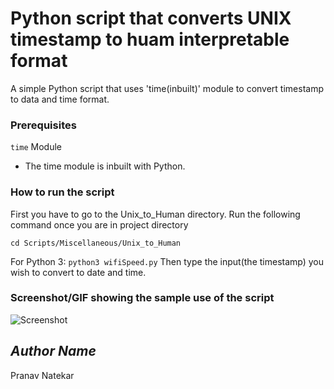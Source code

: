 # Python script that converts UNIX timestamp to huam interpretable format
A simple Python script that uses 'time(inbuilt)' module to convert timestamp to data and time format.

### Prerequisites
```time``` Module
* The time module is inbuilt with Python. 

### How to run the script
First you have to go to the Unix_to_Human directory. Run the following command once you are in project directory

```cd Scripts/Miscellaneous/Unix_to_Human```

For Python 3: ```python3 wifiSpeed.py```
Then type the input(the timestamp) you wish to convert to date and time.


### Screenshot/GIF showing the sample use of the script
![Screenshot](screenshot.png)

## *Author Name*
Pranav Natekar